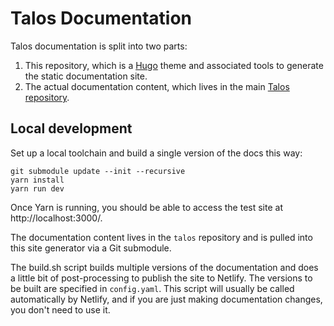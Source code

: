 # Talos Documentation

Talos documentation is split into two parts:

1. This repository, which is a [Hugo](https://gohugo.io) theme and associated tools to generate the static
   documentation site.
2. The actual documentation content, which lives in the main [Talos repository](https://github.com/talos-systems/talos/tree/master/docs/content).

## Local development

Set up a  local toolchain and build a single version of the docs this way:

```
git submodule update --init --recursive
yarn install
yarn run dev
```

Once Yarn is running, you should be able to access the test site at http://localhost:3000/.

The documentation content lives in the `talos` repository and is pulled into this site
generator via a Git submodule.

The build.sh script builds multiple versions of the documentation and does a little bit of
post-processing to publish the site to Netlify. The versions to be built are specified in
`config.yaml`. This script will usually be called automatically by Netlify, and if you are
just making documentation changes, you don't need to use it.
